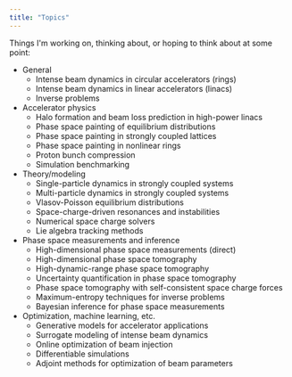 ```yaml
---
title: "Topics"
---
```


Things I'm working on, thinking about, or hoping to think about at some point:

* General
    * Intense beam dynamics in circular accelerators (rings)
    * Intense beam dynamics in linear accelerators (linacs)
    * Inverse problems
* Accelerator physics
    * Halo formation and beam loss prediction in high-power linacs
    * Phase space painting of equilibrium distributions
    * Phase space painting in strongly coupled lattices
    * Phase space painting in nonlinear rings
    * Proton bunch compression
    * Simulation benchmarking
* Theory/modeling
    * Single-particle dynamics in strongly coupled systems
    * Multi-particle dynamics in strongly coupled systems
    * Vlasov-Poisson equilibrium distributions 
    * Space-charge-driven resonances and instabilities
    * Numerical space charge solvers
    * Lie algebra tracking methods
* Phase space measurements and inference
    * High-dimensional phase space measurements (direct)
    * High-dimensional phase space tomography
    * High-dynamic-range phase space tomography
    * Uncertainty quantification in phase space tomography
    * Phase space tomography with self-consistent space charge forces
    * Maximum-entropy techniques for inverse problems
    * Bayesian inference for phase space measurements
* Optimization, machine learning, etc.
    * Generative models for accelerator applications
    * Surrogate modeling of intense beam dynamics
    * Online optimization of beam injection
    * Differentiable simulations
    * Adjoint methods for optimization of beam parameters 

